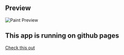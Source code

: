 ## Preview

![Paint Preview](https://github.com/xQ-zie/Paint.meat/raw/main/Paint_Preview.jpg "Preview")

## This app is running on github pages

[Check this out](https://xq-zie.github.io/Paint.meat/)

